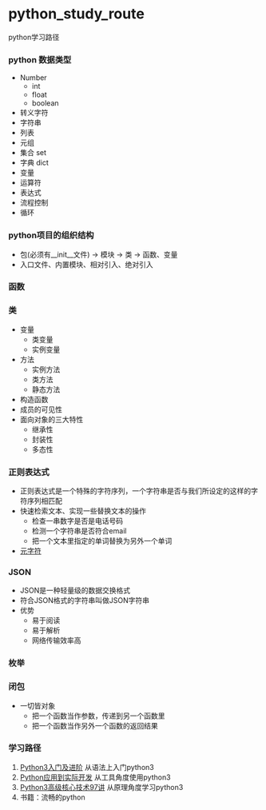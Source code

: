# python_study_route
python学习路径

### python 数据类型
+ Number
    + int 
    + float 
    + boolean
+ 转义字符
+ 字符串 
+ 列表
+ 元组
+ 集合 set
+ 字典 dict
+ 变量 
+ 运算符
+ 表达式 
+ 流程控制
+ 循环

### python项目的组织结构
+ 包(必须有__init__文件) -> 模块 -> 类 -> 函数、变量
+ 入口文件、内置模块、相对引入、绝对引入

### 函数

### 类
+ 变量
    + 类变量
    + 实例变量
+ 方法
    + 实例方法
    + 类方法
    + 静态方法
+ 构造函数
+ 成员的可见性
+ 面向对象的三大特性
    + 继承性
    + 封装性
    + 多态性
### 正则表达式
+ 正则表达式是一个特殊的字符序列，一个字符串是否与我们所设定的这样的字符序列相匹配
+  快速检索文本、实现一些替换文本的操作
    +  检查一串数字是否是电话号码
    +  检测一个字符串是否符合email
    +  把一个文本里指定的单词替换为另外一个单词
+ [元字符](https://www.ibm.com/docs/zh/rational-clearquest/9.0.0?topic=tags-meta-characters-in-regular-expressions)
###  JSON 
+ JSON是一种轻量级的数据交换格式
+ 符合JSON格式的字符串叫做JSON字符串
+ 优势
    + 易于阅读
    + 易于解析
    + 网络传输效率高
### 枚举
### 闭包
+ 一切皆对象
    + 把一个函数当作参数，传递到另一个函数里
    + 把一个函数当作另外一个函数的返回结果
















### 学习路径
1. [Python3入门及进阶](https://coding.imooc.com/class/136.html) 从语法上入门python3
2. [Python应用到实际开发](https://coding.imooc.com/class/240.html)  从工具角度使用python3
3. [Python3高级核心技术97讲](https://coding.imooc.com/class/200.html) 从原理角度学习python3 
4. 书籍：流畅的python

